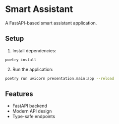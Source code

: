 # Smart Assistant

A FastAPI-based smart assistant application.

## Setup

1. Install dependencies:
```bash
poetry install
```

2. Run the application:
```bash
poetry run uvicorn presentation.main:app --reload
```

## Features

- FastAPI backend
- Modern API design
- Type-safe endpoints 